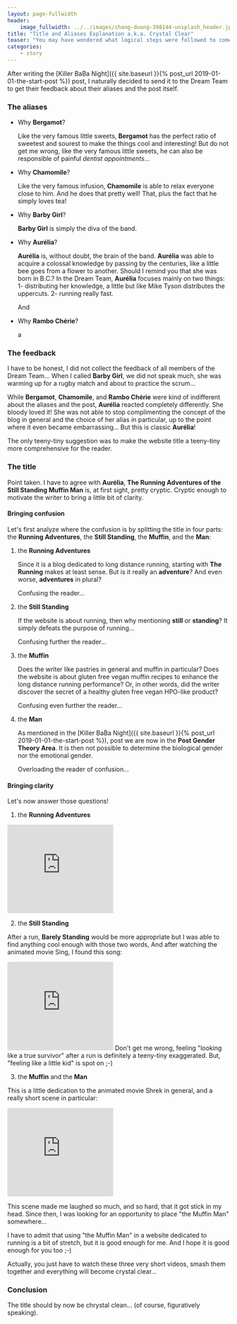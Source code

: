 ```yaml
---
layout: page-fullwidth
header:
    image_fullwidth: ../../images/chang-duong-398144-unsplash_header.jpg
title: "Title and Aliases Explanation a.k.a. Crystal Clear"
teaser: "You may have wondered what logical steps were followed to come up with this site title..."
categories:
    - story
---
```


After writing the [Killer BaBa Night]({{ site.baseurl }}{% post_url 2019-01-01-the-start-post %}) post, 
I naturally decided to send it to the Dream Team to get their feedback about their aliases and the post itself.

### The aliases

* Why **Bergamot**?
    
    Like the very famous little sweets, **Bergamot** has the perfect ratio of sweetest and sourest to
    make the things cool and interesting! But do not get me wrong, 
    like the very famous little sweets, he can also be responsible of painful *dentist appointments*...
    
* Why **Chamomile**?

    Like the very famous infusion, **Chamomile** is able to relax everyone close to him. 
    And he does that pretty well!
    That, plus the fact that he simply loves tea!
    
* Why **Barby Girl**?

    **Barby Girl** is simply the diva of the band. 
    
* Why **Aurélia**?

    **Aurélia** is, without doubt, the brain of the band. **Aurélia** was able to acquire 
    a colossal knowledge by passing by the centuries, like a little bee goes from a flower
    to another. Should I remind you that she was born in B.C.?
     In the Dream Team, **Aurélia** focuses mainly on two things:
        1- distributing her knowledge, a little but like Mike Tyson distributes the uppercuts.
        2- running really fast.
      
    
    And 
     

* Why **Rambo Chérie**?

    a
### The feedback

I have to be honest, I did not collect the feedback of all members of the Dream Team...
 When I called **Barby Girl**, we did not speak much, she was warming up for a rugby match and about to practice the scrum...

While **Bergamot**, **Chamomile**, and **Rambo Chérie** were kind of indifferent 
about the aliases and the post, **Aurélia** reacted completely differently. She bloody loved it!
She was not able to stop complimenting the concept of the blog in general and the choice of her alias in particular, up to the point 
where it even became embarrassing... But this is classic **Aurélia**! 

The only teeny-tiny suggestion was to make the website title a teeny-tiny more comprehensive for the reader.

### The title

Point taken. I have to agree with **Aurélia**, **The Running Adventures of the Still Standing Muffin Man** is,
 at first sight, pretty cryptic. Cryptic enough to motivate the writer to bring a little bit of clarity.
 
#### Bringing confusion

Let's first analyze where the confusion is by splitting the title in four parts: 
the **Running Adventures**, the **Still Standing**, the **Muffin**, and the **Man**:
 
1. the **Running Adventures**
    
   Since it is a blog dedicated to long distance running, starting with **The Running** makes at least sense. 
   But is it really an **adventure**? And even worse, **adventures** in plural? 
   
   Confusing the reader...
    
2. the **Still Standing**
    
   If the website is about running, then why mentioning **still** or **standing**?
   It simply defeats the purpose of running... 
   
   Confusing further the reader...


3. the **Muffin**
    
   Does the writer like pastries in general and muffin in particular? 
    Does the website is about gluten free vegan muffin recipes to enhance the long distance running performance? 
    Or, in other words, did the writer discover the secret of a healthy gluten free vegan HPO-like product?
    
    Confusing even further the reader...

4. the **Man**

   As mentioned in the [Killer BaBa Night]({{ site.baseurl }}{% post_url 2019-01-01-the-start-post %}), post we are now in the **Post Gender Theory Area**. It is then not possible to determine 
    the biological gender nor the emotional gender. 
    
    Overloading the reader of confusion...

 
#### Bringing clarity
Let's now answer those questions! 

1. the **Running Adventures**

<iframe width="240" height="200" src="https://www.youtube.com/embed/IFeUIJMwG4A" frameborder="0" allowfullscreen></iframe>

2. the **Still Standing**

After a run, **Barely Standing** would be more appropriate but I was able to find anything cool enough with those two words,
And after watching the animated movie Sing, I found this song:
 
<iframe width="240" height="200" src="https://www.youtube.com/embed/NgzRea-9TuI" frameborder="0"  allowfullscreen></iframe>
Don't get me wrong, feeling "looking like a true survivor" after a run is definitely a teeny-tiny exaggerated.
But, "feeling like a little kid" is spot on ;-)

3. the **Muffin** and the **Man**

This is a little dedication to the animated movie Shrek in general, and 
a really short scene in particular:

<iframe width="240" height="200" src="https://www.youtube.com/embed/3taMwAEGBVc" frameborder="0" allowfullscreen></iframe>

This scene made me laughed so much, 
and so hard, that it got stick in my head. Since then, I was looking
for an opportunity to place "the Muffin Man" somewhere...

I have to admit that using "the Muffin Man" in a website dedicated to
running is a bit of stretch, but it is good enough for me. And I hope it
is good enough for you too ;-)  


Actually, you just have to watch these three very short videos,
 smash them together and everything will become crystal clear...

### Conclusion
The title should by now be chrystal clean... (of course, figuratively speaking).